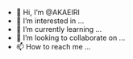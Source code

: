 - 👋 Hi, I’m @AKAEIRI
- 👀 I’m interested in ...
- 🌱 I’m currently learning ...
- 💞️ I’m looking to collaborate on ...
- 📫 How to reach me ...

<!---
AKAEIRI/AKAEIRI is a ✨ special ✨ repository because its `README.md` (this file) appears on your GitHub profile.
You can click the Preview link to take a look at your changes.
--->
